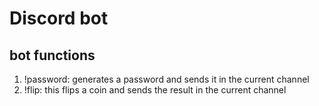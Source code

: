 # Discord bot
## bot functions  
1. !password: generates a password and sends it in the current channel  
2. !flip: this flips a coin and sends the result in the current channel  